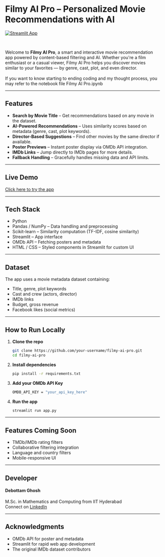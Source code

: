 # Filmy AI Pro – Personalized Movie Recommendations with AI

[![Streamlit App](https://img.shields.io/badge/Launch%20App-Click%20Here-brightgreen?style=for-the-badge)](https://filmy-ai-pro.streamlit.app/)

<br>

Welcome to **Filmy AI Pro**, a smart and interactive movie recommendation app powered by content-based filtering and AI. Whether you're a film enthusiast or a casual viewer, Filmy AI Pro helps you discover movies similar to your favorites — by genre, cast, plot, and even director.
<br>
<br>
If you want to know starting to ending coding and my thought process, you may refer to the notebook file Filmy AI Pro.ipynb

---

## Features

- **Search by Movie Title** – Get recommendations based on any movie in the dataset.
- **AI-Powered Recommendations** – Uses similarity scores based on metadata (genre, cast, plot keywords).
- **Director-Based Suggestions** – Find other movies by the same director if available.
- **Poster Previews** – Instant poster display via OMDb API integration.
- **IMDb Links** – Jump directly to IMDb pages for more details.
- **Fallback Handling** – Gracefully handles missing data and API limits.

---

## Live Demo

[Click here to try the app](https://filmy-ai-pro.streamlit.app/)

---

## Tech Stack

- Python
- Pandas / NumPy – Data handling and preprocessing
- Scikit-learn – Similarity computation (TF-IDF, cosine similarity)
- Streamlit – App interface
- OMDb API – Fetching posters and metadata
- HTML / CSS – Styled components in Streamlit for custom UI

---

## Dataset

The app uses a movie metadata dataset containing:
- Title, genre, plot keywords
- Cast and crew (actors, director)
- IMDb links
- Budget, gross revenue
- Facebook likes (social metrics)

---

## How to Run Locally

1. **Clone the repo**
   ```bash
   git clone https://github.com/your-username/filmy-ai-pro.git
   cd filmy-ai-pro

2. **Install dependencies**
   ```bash
   pip install -r requirements.txt
3. **Add your OMDb API Key**
   ```bash
   OMDB_API_KEY = "your_api_key_here"
4. **Run the app**
   ```bash
   streamlit run app.py
---

## Features Coming Soon
- TMDb/IMDb rating filters
- Collaborative filtering integration
- Language and country filters
- Mobile-responsive UI

---

## Developer
#### Debottam Ghosh
M.Sc. in Mathematics and Computing from IIT Hyderabad
<br>
Connect on [LinkedIn](https://www.linkedin.com/in/debottam-ghosh/)

---

## Acknowledgments
- OMDb API for poster and metadata
- Streamlit for rapid web app development
- The original IMDb dataset contributors
